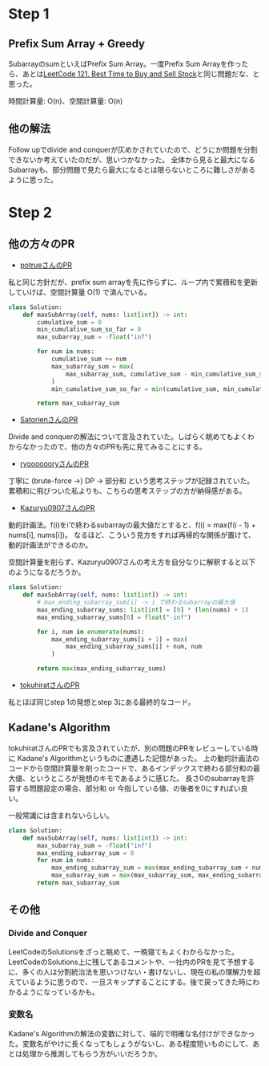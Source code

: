 # Step 1

## Prefix Sum Array + Greedy

SubarrayのsumといえばPrefix Sum Array。一度Prefix Sum Arrayを作ったら、あとは[LeetCode 121. Best Time to Buy and Sell Stock](https://leetcode.com/problems/best-time-to-buy-and-sell-stock/description/)と同じ問題だな、と思った。

時間計算量: O(n)、空間計算量: O(n)

## 他の解法

Follow upでdivide and conquerが仄めかされていたので、どうにか問題を分割できないか考えていたのだが、思いつかなかった。
全体から見ると最大になるSubarrayも、部分問題で見たら最大になるとは限らないところに難しさがあるように思った。

# Step 2

## 他の方々のPR

- [potrueさんのPR](https://github.com/potrue/leetcode/pull/32)

私と同じ方針だが、prefix sum arrayを先に作らずに、ループ内で累積和を更新していけば、空間計算量 O(1) で済んでいる。

```python
class Solution:
    def maxSubArray(self, nums: list[int]) -> int:
        cumulative_sum = 0
        min_cumulative_sum_so_far = 0
        max_subarray_sum = -float("inf")

        for num in nums:
            cumulative_sum += num
            max_subarray_sum = max(
                max_subarray_sum, cumulative_sum - min_cumulative_sum_so_far
            )
            min_cumulative_sum_so_far = min(cumulative_sum, min_cumulative_sum_so_far)

        return max_subarray_sum
```

- [SatorienさんのPR](https://github.com/Satorien/LeetCode/pull/32)

Divide and conquerの解法について言及されていた。しばらく眺めてもよくわからなかったので、他の方々のPRも先に見てみることにする。

- [ryooooooryさんのPR](https://github.com/ryoooooory/LeetCode/pull/35)

丁寧に (brute-force ->) DP -> 部分和 という思考ステップが記録されていた。累積和に飛びついた私よりも、こちらの思考ステップの方が納得感がある。

- [Kazuryu0907さんのPR](https://github.com/Kazuryu0907/LeetCode_Arai60/pull/5)

動的計画法。f(i)をiで終わるsubarrayの最大値だとすると、f(i) = max(f(i - 1) + nums[i], nums[i])。
なるほど、こういう見方をすれば再帰的な関係が置けて、動的計画法ができるのか。

空間計算量を削らず、Kazuryu0907さんの考え方を自分なりに解釈すると以下のようになるだろうか。

```python
class Solution:
    def maxSubArray(self, nums: list[int]) -> int:
        # max_ending_subarray_sum[i] -> i で終わるsubarrayの最大値
        max_ending_subarray_sums: list[int] = [0] * (len(nums) + 1)
        max_ending_subarray_sums[0] = float("-inf")

        for i, num in enumerate(nums):
            max_ending_subarray_sums[i + 1] = max(
                max_ending_subarray_sums[i] + num, num
            )

        return max(max_ending_subarray_sums)
```

- [tokuhiratさんのPR](https://github.com/tokuhirat/LeetCode/pull/32)

私とほぼ同じstep 1の発想とstep 3にある最終的なコード。

## Kadane's Algorithm

tokuhiratさんのPRでも言及されていたが、別の問題のPRをレビューしている時に Kadane's Algorithmというものに遭遇した記憶があった。
上の動的計画法のコードから空間計算量を削ったコードで、あるインデックスで終わる部分和の最大値、というところが発想のキモであるように感じた。
長さ0のsubarrayを許容する問題設定の場合、部分和 or 今指している値、の後者を0にすればい良い。

一般常識には含まれないらしい。

```python
class Solution:
    def maxSubArray(self, nums: list[int]) -> int:
        max_subarray_sum = -float("inf")
        max_ending_subarray_sum = 0
        for num in nums:
            max_ending_subarray_sum = max(max_ending_subarray_sum + num, num)
            max_subarray_sum = max(max_subarray_sum, max_ending_subarray_sum)
        return max_subarray_sum
```

## その他

### Divide and Conquer

LeetCodeのSolutionsをざっと眺めて、一晩寝てもよくわからなかった。LeetCodeのSolutions上に残してあるコメントや、一社内のPRを見て予想するに、多くの人は分割統治法を思いつけない・書けないし、現在の私の理解力を超えているように思うので、一旦スキップすることにする。後で戻ってきた時にわかるようになっているかも。

### 変数名

Kadane's Algorithmの解法の変数に対して、端的で明確な名付けができなかった。変数名がやけに長くなってもしょうがないし、ある程度短いものにして、あとは処理から推測してもらう方がいいだろうか。

